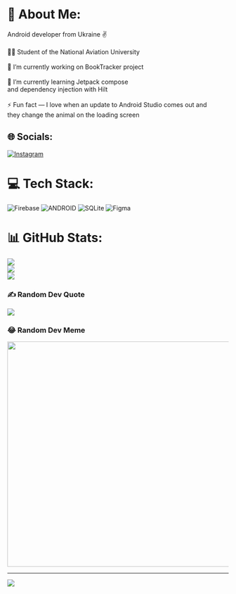 # 💫 About Me:
Android developer from Ukraine ✌<br><br>👨‍🎓 Student of the National Aviation University<br><br>🔭 I’m currently working on BookTracker project<br><br>🌱 I’m currently learning Jetpack compose<br>      and dependency injection with Hilt<br><br>⚡ Fun fact — I love when an update to Android Studio comes out and<br>      they change the animal on the loading screen


## 🌐 Socials:
[![Instagram](https://img.shields.io/badge/Instagram-%23E4405F.svg?logo=Instagram&logoColor=white)](https://instagram.com/_leit_) 

# 💻 Tech Stack:
![Firebase](https://img.shields.io/badge/firebase-%23039BE5.svg?style=for-the-badge&logo=firebase) ![ANDROID](https://img.shields.io/badge/android-%2320232a.svg?style=for-the-badge&logo=android&logoColor=%a4c639) ![SQLite](https://img.shields.io/badge/sqlite-%2307405e.svg?style=for-the-badge&logo=sqlite&logoColor=white) 	![Figma](https://img.shields.io/badge/figma-%23F24E1E.svg?style=for-the-badge&logo=figma&logoColor=white)
# 📊 GitHub Stats:
![](https://github-readme-stats.vercel.app/api?username=xLEITx&theme=gotham&hide_border=false&include_all_commits=false&count_private=false)<br/>
![](https://github-readme-streak-stats.herokuapp.com/?user=xLEITx&theme=gotham&hide_border=false)<br/>
![](https://github-readme-stats.vercel.app/api/top-langs/?username=xLEITx&theme=gotham&hide_border=false&include_all_commits=false&count_private=false&layout=compact)

### ✍️ Random Dev Quote
![](https://quotes-github-readme.vercel.app/api?type=horizontal&theme=dark)

### 😂 Random Dev Meme
<img src="https://rm.up.railway.app/" width="512px"/>

---
[![](https://visitcount.itsvg.in/api?id=xLEITx&icon=5&color=12)](https://visitcount.itsvg.in)

<!-- Proudly created with GPRM ( https://gprm.itsvg.in ) -->
